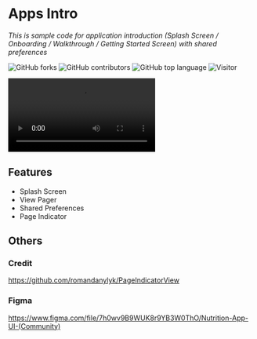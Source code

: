 # Apps Intro
 _This is sample code for application introduction (Splash Screen / Onboarding / Walkthrough / Getting Started Screen) with shared preferences_

![GitHub forks](https://img.shields.io/github/forks/irsyadabdillah/Apps-Intro.svg) ![GitHub contributors](https://img.shields.io/github/contributors/irsyadabdillah/Apps-Intro.svg) ![GitHub top language](https://img.shields.io/github/languages/top/irsyadabdillah/Apps-Intro.svg) ![Visitor](https://visitor-badge.laobi.icu/badge?page_id=irsyadabdillah/Apps-Intro)

![alt text](https://github.com/irsyadabdillah/Apps-Intro/blob/master/Asset/Apps_Intro_Onboarding.mp4)

## Features
- Splash Screen
- View Pager
- Shared Preferences
- Page Indicator

## Others
### Credit
https://github.com/romandanylyk/PageIndicatorView

### Figma
https://www.figma.com/file/7h0wv9B9WUK8r9YB3W0ThO/Nutrition-App-UI-(Community)